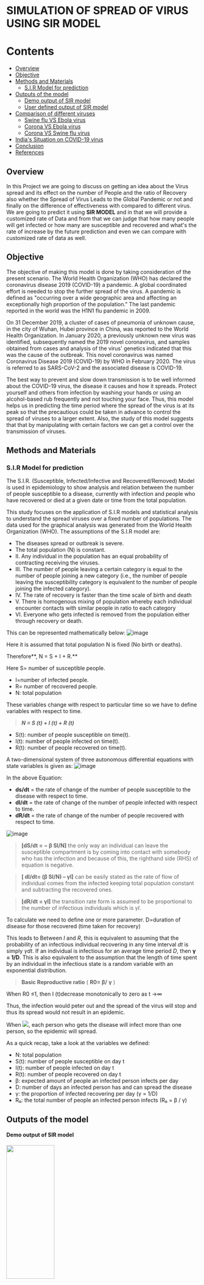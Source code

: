 # **SIMULATION OF SPREAD OF VIRUS USING SIR MODEL**

# Contents

- [Overview](#overview)
- [Objective](#objective)
- [Methods and Materials](#methods-and-materials)
  - [S.I.R Model for prediction](#sir-model-for-prediction)
- [Outputs of the model](#outputs-of-the-model)
  - [Demo output of SIR model](#demo-output-of-sir-model)
  - [User defined output of SIR model](#user-defined-output-of-sir-model)
- [Comparison of different viruses](#comparison-of-different-viruses)
  - [Swine flu VS Ebola virus](#swine-flu-vs-ebola-virus)
  - [Corona VS Ebola virus](#corona-vs-ebola-virus)
  - [Corona VS Swine flu virus](#corona-vs-swine-flu-virus)
- [India's Situation on COVID-19 virus](#india's-situation-on-covid19-virus)
- [Conclusion](#conclusion)
- [References](#references)

## Overview

In this Project we are going to discuss on getting an idea about the Virus spread and its effect on the number of People and the ratio of Recovery also whether the Spread of Virus Leads to the Global Pandemic or not and finally on the difference of effectiveness with compared to different virus. We are going to predict it using **SIR MODEL** and in that we will provide a customized rate of Data and from that we can judge that how many people will get infected or how many are susceptible and recovered and what's the rate of increase by the future prediction and even we can compare with customized rate of data as well.

## Objective

The objective of making this model is done by taking consideration of the present scenario. The World Health Organization (WHO) has declared the coronavirus disease 2019 (COVID-19) a pandemic. A global coordinated effort is needed to stop the further spread of the virus. A pandemic is defined as "occurring over a wide geographic area and affecting an exceptionally high proportion of the population." The last pandemic reported in the world was the H1N1 flu pandemic in 2009.

On 31 December 2019, a cluster of cases of pneumonia of unknown cause, in the city of Wuhan, Hubei province in China, was reported to the World Health Organization. In January 2020, a previously unknown new virus was identified, subsequently named the 2019 novel coronavirus, and samples obtained from cases and analysis of the virus' genetics indicated that this was the cause of the outbreak. This novel coronavirus was named Coronavirus Disease 2019 (COVID-19) by WHO in February 2020. The virus is referred to as SARS-CoV-2 and the associated disease is COVID-19.

The best way to prevent and slow down transmission is to be well informed about the COVID-19 virus, the disease it causes and how it spreads. Protect yourself and others from infection by washing your hands or using an alcohol-based rub frequently and not touching your face. Thus, this model helps us in predicting the time period where the spread of the virus is at its peak so that the precautious could be taken in advance to control the spread of viruses to a larger extent. Also, the study of this model suggests that that by manipulating with certain factors we can get a control over the transmission of viruses.

## Methods and Materials

### S.I.R Model for prediction

The S.I.R. (Susceptible, Infected/Infective and Recovered/Removed) Model is used in epidemiology to show analysis and relation between the number of people susceptible to a disease, currently with infection and people who have recovered or died at a given date or time from the total population.

This study focuses on the application of S.I.R models and statistical analysis to understand the spread viruses over a fixed number of populations. The data used for the graphical analysis was generated from the World Health Organization (WHO). The assumptions of the S.I.R model are:

- The diseases spread or outbreak is severe.
- The total population (N) is constant.
- II. Any individual in the population has an equal probability of contracting receiving the viruses.
- III. The number of people leaving a certain category is equal to the number of people joining a new category (i.e., the number of people leaving the susceptibility category is equivalent to the number of people joining the infected category).
- IV. The rate of recovery is faster than the time scale of birth and death
- V. There is homogenous mixing of population whereby each individual encounter contacts with similar people in ratio to each category
- VI. Everyone who gets infected is removed from the population either through recovery or death.

This can be represented mathematically below:
![image](https://user-images.githubusercontent.com/73428876/220174085-d4f3b164-526e-49a6-a15d-739ba5877b62.png)


Here it is assumed that total population N is fixed (No birth or deaths).

Therefore**, N = S + I + R.**

Here S= number of susceptible people.

- I=number of infected people.
- R= number of recovered people.
- N: total population

These variables change with respect to particular time so we have to define variables with respect to time.

> _**N = S (t) + I (t) + R (t)**_

- S(t): number of people susceptible on time(t).
- I(t): number of people infected on time(t).
- R(t): number of people recovered on time(t).

A two-dimensional system of three autonomous differential equations with state variables is given as:
![image](https://user-images.githubusercontent.com/73428876/220174472-3869e66b-ae1c-421c-8fed-df51e1c71fe5.png)

In the above Equation:
- **ds/dt** = the rate of change of the number of people susceptible to the disease with respect to time.
- **dI/dt** = the rate of change of the number of people infected with respect to time.
- **dR/dt** = the rate of change of the number of people recovered with respect to time.

![image](https://user-images.githubusercontent.com/73428876/220174567-577650ec-97b6-4915-ab74-23474c41452b.png)


>**[dS/dt = − β SI/N]** the only way an individual can leave the susceptible compartment is by coming into contact with somebody who has the infection and because of this, the righthand side (RHS) of equation is negative.

>**[ dI/dt= (β SI/N) – γI]** can be easily stated as the rate of flow of individual comes from the infected keeping total population constant and subtracting the recovered ones.

>**[dR/dt = γI]** the transition rate form is assumed to be proportional to the number of infectious individuals which is _γI_.

To calculate we need to define one or more parameter.
D=duration of disease for those recovered (time taken for recovery)

This leads to Between _I_ and _R_, this is equivalent to assuming that the probability of an infectious individual recovering in any time interval _dt_ is simply _γdt_. If an individual is infectious for an average time period _D_, then **γ = 1/D**. This is also equivalent to the assumption that the length of time spent by an individual in the infectious state is a random variable with an exponential distribution.

> **Basic Reproductive ratio** ( **R0= β/**  **γ** )

When R0 ≤1, then I (t)decrease monotonically to zero as t →∞

Thus, the infection would peter out and the spread of the virus will stop and thus its spread would not result in an epidemic.

When  ![](RackMultipart20230220-1-f7dams_html_d07ea436582878ce.gif), each person who gets the disease will infect more than one person, so the epidemic will spread.

As a quick recap, take a look at the variables we defined:

- N: total population
- S(t): number of people susceptible on day t
- I(t): number of people infected on day t
- R(t): number of people recovered on day t
- β: expected amount of people an infected person infects per day
- D: number of days an infected person has and can spread the disease
- γ: the proportion of infected recovering per day (γ = 1/D)
- R₀: the total number of people an infected person infects (R₀ = β / γ)

## Outputs of the model

#### Demo output of SIR model

<img src="https://user-images.githubusercontent.com/73428876/220176694-49795576-8dec-4de6-a197-448b98fbf457.png" width="50%" height="30%">

The above graph shows the demo output of SIR model on daily basis for the infected, susceptible and recovered number of people. From this graph, we can state that initially the no of susceptible people is very high due to the less spreading of the virus but with time, it goes on decreasing as the infected no of people increases. After certain period of time, the recovered no of people increases as they are immune to the virus and have recovered and thus would not be susceptible to the infected anymore.

<img src="https://user-images.githubusercontent.com/73428876/220175199-2c29a7ff-adfb-4f82-8b2e-8ca98324a698.png" width="50%" height="30%">

_The above graph shows the cumulative representation of SIR model._

#### User defined output of SIR model
<img src="https://user-images.githubusercontent.com/73428876/220175276-0831fb0d-5baf-4863-886d-91c04eb2101d.png" width="50%" height="30%">

_The above graph shows the output of the user defined SIR model on daily basis._

<img src="https://user-images.githubusercontent.com/73428876/220175468-c7720b05-7db8-4f8a-851c-6353e4fb60aa.png"  width="50%" height="30%">


_The above graph shows the output of the user defined SIR model on cumulative basis._

## Comparison of different viruses

#### Swine flu VS Ebola virus
<img src="https://user-images.githubusercontent.com/73428876/220175580-ddf8705d-2fcd-42cd-bdfe-ea18193ca7f8.png"  width="40%" height="20%">

> This graph shows that initially, the infected number of people was high in swine flu than Ebola virus. But after that, the cases decreased and in nearly 2-4 months, swine flu cases were not much but the spread of Ebola virus went on for several months. 

<img src="https://user-images.githubusercontent.com/73428876/220175614-ddaf5bfb-d502-45e8-9b6d-2c497da9457b.png"  width="40%" height="20%">

> This graph shows that initially, the infected number of people was high in swine flu than Ebola virus. But after that, the cases decreased and in nearly 2-4 months, swine flu cases were not much but the spread of Ebola virus went on for several months.

<img src="https://user-images.githubusercontent.com/73428876/220175614-ddaf5bfb-d502-45e8-9b6d-2c497da9457b.png"  width="40%" height="20%">

> The above graph shows that the death count of swine flu was very low and it went on for only like 3 months but the death count of Ebola virus kept on going high and low for like 16 months.

#### Corona VS Ebola virus

<img src="https://user-images.githubusercontent.com/73428876/220175695-e8ca2953-adb8-4e85-b24d-f1c811bb4414.png" width="40%" height="20%">

<img src="https://user-images.githubusercontent.com/73428876/220175855-cd41d1de-ab0d-4030-97be-abc16e3d93c7.png" width="40%" height="20%">

#### Corona VS Swine flu virus

<img src="https://user-images.githubusercontent.com/73428876/220175874-0363e841-8276-423b-8324-b0774abacb61.png" width="40%" height="20%">

<img src="https://user-images.githubusercontent.com/73428876/220175890-20107bd2-fb11-4f54-ae4b-8f8b6dae81f7.png" width="40%" height="20%">

## India's Situation on COVID-19 virus

<img src="https://user-images.githubusercontent.com/73428876/220175931-f8c503af-6df4-4bbc-be8f-0eba2431d863.png" width="60%" height="30%">

Above graph shows the cumulative plot of the number of confirmed covid19 cases in India.

<img src="https://user-images.githubusercontent.com/73428876/220175948-603da830-861d-49f1-b100-fdddccba09bc.png" width="60%" height="30%">

Above graph shows the cumulative plot of the number of people recovered from the infection due to Covi19 in India.

<img src="https://user-images.githubusercontent.com/73428876/220175958-f193a179-7bee-4d93-96f1-a16854470da0.png" width="60%" height="30%">

Above graph shows the cumulative plot of the deaths of the people due to Covi19 in India.

The above three graphs show the confirmed cases, recovery of people and deaths in India due to corona virus on cumulative basis. And we can see that the spread of virus, people's recovery and the deaths have gone high.

## Conclusion

The results obtained from modelling data can lead to differing perspectives and interpretations.

By using an SIR model, we were able to see the importance of modelling data. Further insight was gathered in the ways in which modelling can be used to predict the apparent spread of diseases in order to inform health care superficial of the necessary precautions that must be in place.

SIR models are suitable to describe the transmission of infectious diseases with lifelong immunity. A lot of continuous SIR models with various transmission rates have been formulated and studied. The global stability of the endemic equilibrium of the continuous SIR model has been investigated extensively and many sufficient conditions have been obtained.

The complicated dynamics of the simple SIR model reminds us that we cannot expect to have the global stability of the endemic equilibrium when R0\>1. If R0\>1 than we can say that it is confirmed pandemic globally and not stable condition.

The SIR model showed the general trend of the epidemic, however due to its limitations which eventually outweighed the advantages, the model did not precisely correspond to the real-life data, although they mostly illustrated similar correlation.


## References

- Atinuke, B., Micheal, B., &amp; Bagbe, A. (2019, May 31). Statistical Analysis of Ebola Virus Disease outbreak in Some West Africa Countries using S-I-R Model. Retrieved December 10, 2020, from [https://irispublishers.com/abba/fulltext/statistical-analysis-of-ebola-virus-disease-outbreak-in-some-west-africa-countries-using-s-i-r-model.ID.000540.php](https://irispublishers.com/abba/fulltext/statistical-analysis-of-ebola-virus-disease-outbreak-in-some-west-africa-countries-using-s-i-r-model.ID.000540.php)
- Kermack-McKendrick Model. (n.d.). Retrieved December 10, 2020, from [https://mathworld.wolfram.com/Kermack-McKendrickModel.html](https://mathworld.wolfram.com/Kermack-McKendrickModel.html)
- The SIR Model for Spread of Disease - The Differential Equation Model. (n.d.). Retrieved December 10, 2020, from [https://www.maa.org/press/periodicals/loci/joma/the-sir-model-for-spread-of-disease-the-differential-equation-model](https://www.maa.org/press/periodicals/loci/joma/the-sir-model-for-spread-of-disease-the-differential-equation-model)
- Bazett, D., 2020. The MATH Of Epidemics | Intro To The SIR Model. [video] Available at: \<https://www.youtube.com/watch?v=Qrp40ck3WpI\> [Accessed 10 December 2020].
